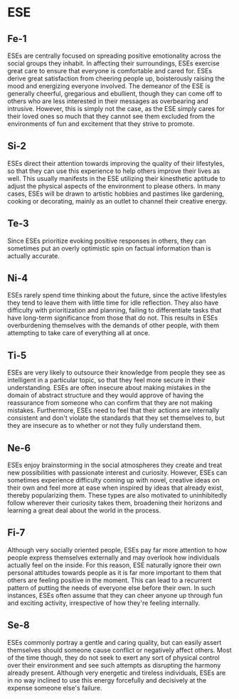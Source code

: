 # ESE

## Fe-1

ESEs are centrally focused on spreading positive emotionality across the social groups they inhabit. In affecting their surroundings, ESEs exercise great care to ensure that everyone is comfortable and cared for. ESEs derive great satisfaction from cheering people up, boisterously raising the mood and energizing everyone involved. The demeanor of the ESE is generally cheerful, gregarious and ebullient, though they can come off to others who are less interested in their messages as overbearing and intrusive. However, this is simply not the case, as the ESE simply cares for their loved ones so much that they cannot see them excluded from the environments of fun and excitement that they strive to promote.

## Si-2

ESEs direct their attention towards improving the quality of their lifestyles, so that they can use this experience to help others improve their lives as well. This usually manifests in the ESE utilizing their kinesthetic aptitude to adjust the physical aspects of the environment to please others. In many cases, ESEs will be drawn to artistic hobbies and pastimes like gardening, cooking or decorating, mainly as an outlet to channel their creative energy.

## Te-3

Since ESEs prioritize evoking positive responses in others, they can sometimes put an overly optimistic spin on factual information than is actually accurate. 

## Ni-4

ESEs rarely spend time thinking about the future, since the active lifestyles they tend to leave them with little time for idle reflection. They also have difficulty with prioritization and planning, failing to differentiate tasks that have long-term significance from those that do not. This results in ESEs overburdening themselves with the demands of other people, with them attempting to take care of everything all at once. 

## Ti-5

ESEs are very likely to outsource their knowledge from people they see as intelligent in a particular topic, so that they feel more secure in their understanding. ESEs are often insecure about making mistakes in the domain of abstract structure and they would approve of having the reassurance from someone who can confirm that they are not making mistakes. Furthermore, ESEs need to feel that their actions are internally consistent and don't violate the standards that they set themselves to, but they are insecure as to whether or not they fully understand them.

## Ne-6

ESEs enjoy brainstorming in the social atmospheres they create and treat new possibilities with passionate interest and curiosity. However, ESEs can sometimes experience difficulty coming up with novel, creative ideas on their own and feel more at ease when inspired by ideas that already exist, thereby popularizing them. These types are also motivated to uninhibitedly follow wherever their curiosity takes them, broadening their horizons and learning a great deal about the world in the process. 

## Fi-7

Although very socially oriented people, ESEs pay far more attention to how people express themselves externally and may overlook how individuals actually feel on the inside. For this reason, ESE naturally ignore their own personal attitudes towards people as it is far more important to them that others are feeling positive in the moment. This can lead to a recurrent pattern of putting the needs of everyone else before their own. In such instances, ESEs often assume that they can cheer anyone up through fun and exciting activity, irrespective of how they're feeling internally.

## Se-8

ESEs commonly portray a gentle and caring quality, but can easily assert themselves should someone cause conflict or negatively affect others. Most of the time though, they do not seek to exert any sort of physical control over their environment and see such attempts as disrupting the harmony already present. Although very energetic and tireless individuals, ESEs are in no way inclined to use this energy forcefully and decisively at the expense someone else's failure.

